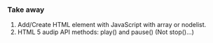 ### Take away

1. Add/Create HTML element with JavaScript with array or nodelist.
2. HTML 5 audip API methods: play() and pause() (Not stop()...)
